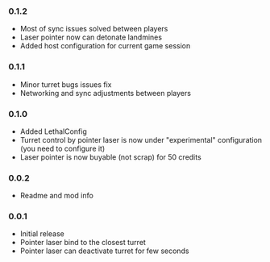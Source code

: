 ### 0.1.2
- Most of sync issues solved between players
- Laser pointer now can detonate landmines
- Added host configuration for current game session

### 0.1.1
- Minor turret bugs issues fix
- Networking and sync adjustments between players

### 0.1.0
- Added LethalConfig
- Turret control by pointer laser is now under "experimental" configuration (you need to configure it)
- Laser pointer is now buyable (not scrap) for 50 credits

### 0.0.2
- Readme and mod info

### 0.0.1
- Initial release
- Pointer laser bind to the closest turret
- Pointer laser can deactivate turret for few seconds